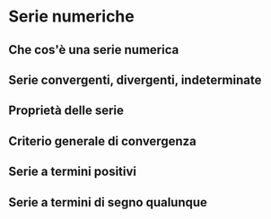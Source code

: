 # Serie numeriche

## Che cos'è una serie numerica

## Serie convergenti, divergenti, indeterminate

## Proprietà delle serie

## Criterio generale di convergenza

## Serie a termini positivi

## Serie a termini di segno qualunque
